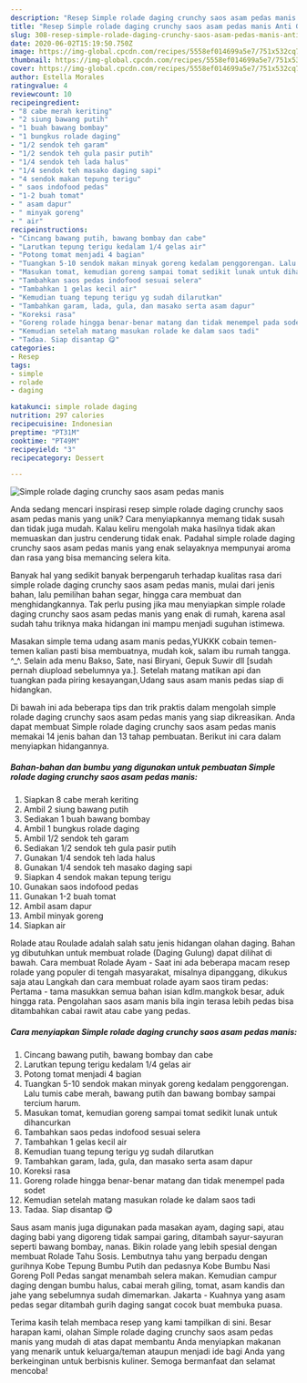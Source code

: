 ```yaml
---
description: "Resep Simple rolade daging crunchy saos asam pedas manis Anti Gagal"
title: "Resep Simple rolade daging crunchy saos asam pedas manis Anti Gagal"
slug: 308-resep-simple-rolade-daging-crunchy-saos-asam-pedas-manis-anti-gagal
date: 2020-06-02T15:19:50.750Z
image: https://img-global.cpcdn.com/recipes/5558ef014699a5e7/751x532cq70/simple-rolade-daging-crunchy-saos-asam-pedas-manis-foto-resep-utama.jpg
thumbnail: https://img-global.cpcdn.com/recipes/5558ef014699a5e7/751x532cq70/simple-rolade-daging-crunchy-saos-asam-pedas-manis-foto-resep-utama.jpg
cover: https://img-global.cpcdn.com/recipes/5558ef014699a5e7/751x532cq70/simple-rolade-daging-crunchy-saos-asam-pedas-manis-foto-resep-utama.jpg
author: Estella Morales
ratingvalue: 4
reviewcount: 10
recipeingredient:
- "8 cabe merah keriting"
- "2 siung bawang putih"
- "1 buah bawang bombay"
- "1 bungkus rolade daging"
- "1/2 sendok teh garam"
- "1/2 sendok teh gula pasir putih"
- "1/4 sendok teh lada halus"
- "1/4 sendok teh masako daging sapi"
- "4 sendok makan tepung terigu"
- " saos indofood pedas"
- "1-2 buah tomat"
- " asam dapur"
- " minyak goreng"
- " air"
recipeinstructions:
- "Cincang bawang putih, bawang bombay dan cabe"
- "Larutkan tepung terigu kedalam 1/4 gelas air"
- "Potong tomat menjadi 4 bagian"
- "Tuangkan 5-10 sendok makan minyak goreng kedalam penggorengan. Lalu tumis cabe merah, bawang putih dan bawang bombay sampai tercium harum."
- "Masukan tomat, kemudian goreng sampai tomat sedikit lunak untuk dihancurkan"
- "Tambahkan saos pedas indofood sesuai selera"
- "Tambahkan 1 gelas kecil air"
- "Kemudian tuang tepung terigu yg sudah dilarutkan"
- "Tambahkan garam, lada, gula, dan masako serta asam dapur"
- "Koreksi rasa"
- "Goreng rolade hingga benar-benar matang dan tidak menempel pada sodet"
- "Kemudian setelah matang masukan rolade ke dalam saos tadi"
- "Tadaa. Siap disantap 😋"
categories:
- Resep
tags:
- simple
- rolade
- daging

katakunci: simple rolade daging 
nutrition: 297 calories
recipecuisine: Indonesian
preptime: "PT31M"
cooktime: "PT49M"
recipeyield: "3"
recipecategory: Dessert

---
```



![Simple rolade daging crunchy saos asam pedas manis](https://img-global.cpcdn.com/recipes/5558ef014699a5e7/751x532cq70/simple-rolade-daging-crunchy-saos-asam-pedas-manis-foto-resep-utama.jpg)

Anda sedang mencari inspirasi resep simple rolade daging crunchy saos asam pedas manis yang unik? Cara menyiapkannya memang tidak susah dan tidak juga mudah. Kalau keliru mengolah maka hasilnya tidak akan memuaskan dan justru cenderung tidak enak. Padahal simple rolade daging crunchy saos asam pedas manis yang enak selayaknya mempunyai aroma dan rasa yang bisa memancing selera kita.

Banyak hal yang sedikit banyak berpengaruh terhadap kualitas rasa dari simple rolade daging crunchy saos asam pedas manis, mulai dari jenis bahan, lalu pemilihan bahan segar, hingga cara membuat dan menghidangkannya. Tak perlu pusing jika mau menyiapkan simple rolade daging crunchy saos asam pedas manis yang enak di rumah, karena asal sudah tahu triknya maka hidangan ini mampu menjadi suguhan istimewa.

Masakan simple tema udang asam manis pedas,YUKKK cobain temen-temen kalian pasti bisa membuatnya, mudah kok, salam ibu rumah tangga. ^_^. Selain ada menu Bakso, Sate, nasi Biryani, Gepuk Suwir dll [sudah pernah diupload sebelumnya ya.]. Setelah matang matikan api dan tuangkan pada piring kesayangan,Udang saus asam manis pedas siap di hidangkan.


Di bawah ini ada beberapa tips dan trik praktis dalam mengolah simple rolade daging crunchy saos asam pedas manis yang siap dikreasikan. Anda dapat membuat Simple rolade daging crunchy saos asam pedas manis memakai 14 jenis bahan dan 13 tahap pembuatan. Berikut ini cara dalam menyiapkan hidangannya.

<!--inarticleads1-->

##### Bahan-bahan dan bumbu yang digunakan untuk pembuatan Simple rolade daging crunchy saos asam pedas manis:

1. Siapkan 8 cabe merah keriting
1. Ambil 2 siung bawang putih
1. Sediakan 1 buah bawang bombay
1. Ambil 1 bungkus rolade daging
1. Ambil 1/2 sendok teh garam
1. Sediakan 1/2 sendok teh gula pasir putih
1. Gunakan 1/4 sendok teh lada halus
1. Gunakan 1/4 sendok teh masako daging sapi
1. Siapkan 4 sendok makan tepung terigu
1. Gunakan  saos indofood pedas
1. Gunakan 1-2 buah tomat
1. Ambil  asam dapur
1. Ambil  minyak goreng
1. Siapkan  air


Rolade atau Roulade adalah salah satu jenis hidangan olahan daging. Bahan yg dibutuhkan untuk membuat rolade (Daging Gulung) dapat dilihat di bawah. Cara membuat Rolade Ayam - Saat ini ada beberapa macam resep rolade yang populer di tengah masyarakat, misalnya dipanggang, dikukus saja atau Langkah dan cara membuat rolade ayam saos tiram pedas: Pertama - tama masukkan semua bahan isian kdlm.mangkok besar, aduk hingga rata. Pengolahan saos asam manis bila ingin terasa lebih pedas bisa ditambahkan cabai rawit atau cabe yang pedas. 

<!--inarticleads2-->

##### Cara menyiapkan Simple rolade daging crunchy saos asam pedas manis:

1. Cincang bawang putih, bawang bombay dan cabe
1. Larutkan tepung terigu kedalam 1/4 gelas air
1. Potong tomat menjadi 4 bagian
1. Tuangkan 5-10 sendok makan minyak goreng kedalam penggorengan. Lalu tumis cabe merah, bawang putih dan bawang bombay sampai tercium harum.
1. Masukan tomat, kemudian goreng sampai tomat sedikit lunak untuk dihancurkan
1. Tambahkan saos pedas indofood sesuai selera
1. Tambahkan 1 gelas kecil air
1. Kemudian tuang tepung terigu yg sudah dilarutkan
1. Tambahkan garam, lada, gula, dan masako serta asam dapur
1. Koreksi rasa
1. Goreng rolade hingga benar-benar matang dan tidak menempel pada sodet
1. Kemudian setelah matang masukan rolade ke dalam saos tadi
1. Tadaa. Siap disantap 😋


Saus asam manis juga digunakan pada masakan ayam, daging sapi, atau daging babi yang digoreng tidak sampai garing, ditambah sayur-sayuran seperti bawang bombay, nanas. Bikin rolade yang lebih spesial dengan membuat Rolade Tahu Sosis. Lembutnya tahu yang berpadu dengan gurihnya Kobe Tepung Bumbu Putih dan pedasnya Kobe Bumbu Nasi Goreng Poll Pedas sangat menambah selera makan. Kemudian campur daging dengan bumbu halus, cabai merah giling, tomat, asam kandis dan jahe yang sebelumnya sudah dimemarkan. Jakarta - Kuahnya yang asam pedas segar ditambah gurih daging sangat cocok buat membuka puasa. 

Terima kasih telah membaca resep yang kami tampilkan di sini. Besar harapan kami, olahan Simple rolade daging crunchy saos asam pedas manis yang mudah di atas dapat membantu Anda menyiapkan makanan yang menarik untuk keluarga/teman ataupun menjadi ide bagi Anda yang berkeinginan untuk berbisnis kuliner. Semoga bermanfaat dan selamat mencoba!
